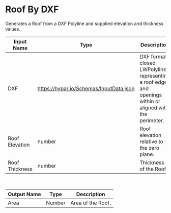 

# Roof By DXF

Generates a Roof from a DXF Polyline and supplied elevation and thickness values.

|Input Name|Type|Description|
|---|---|---|
|DXF|https://hypar.io/Schemas/InputData.json|DXF format closed LWPolylines representing a roof edge and openings within or aligned with the perimeter.|
|Roof Elevation|number|Roof elevation relative to the zero plane.|
|Roof Thickness|number|Thickness of the Roof.|


<br>

|Output Name|Type|Description|
|---|---|---|
|Area|Number|Area of the Roof.|

